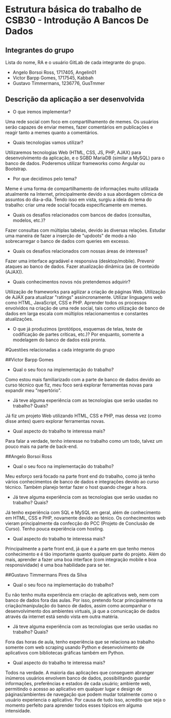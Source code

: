 # Estrutura básica do trabalho de CSB30 - Introdução A Bancos De Dados

## Integrantes do grupo

Lista do nome, RA e o usuário GitLab de cada integrante do grupo.

- Angelo Borsoi Ross, 1717405, Angelin01
- Victor Barpp Gomes, 1717545, Kabbah
- Gustavo Timmermans, 1236776, GusTmmer

## Descrição da aplicação a ser desenvolvida 

- O que iremos implementar?

Uma rede social com foco em compartilhamento de memes. Os usuários serão capazes de enviar memes, fazer comentários em publicações e reagir tanto a memes quanto a comentários.

- Quais tecnologias vamos utilizar?

Utilizaremos tecnologias Web (HTML, CSS, JS, PHP, AJAX) para desenvolvimento da aplicação, e o SGBD MariaDB (similar a MySQL) para o banco de dados. Poderemos utilizar frameworks como Angular ou Bootstrap.

- Por que decidimos pelo tema?

Meme é uma forma de compartilhamento de informações muito utilizada atualmente na Internet, principalmente devido a sua abordagem cômica de assuntos do dia-a-dia. Tendo isso em vista, surgiu a ideia do tema do trabalho: criar uma rede social focada especificamente em memes.

- Quais os desafios relacionados com bancos de dados (consultas, modelos, etc.)?

Fazer consultas com múltiplas tabelas, devido às diversas relações.
Estudar uma maneira de fazer a inserção de "updoots" de modo a não sobrecarregar o banco de dados com queries em excesso.

- Quais os desafios relacionados com nossas áreas de interesse?

Fazer uma interface agradável e responsiva (desktop/mobile).
Prevenir ataques ao banco de dados.
Fazer atualização dinâmica (as de conteúdo (AJAX)).

- Quais conhecimentos novos nós pretendemos adquirir?

Utilização de frameworks para agilizar a criação de páginas Web.
Utilização de AJAX para atualizar "ratings" assincronamente.
Utilizar linguagens web como HTML, JavaScript, CSS e PHP.
Aprender todos os processos envolvidos na criação de uma rede social, tais como utilização de banco de dados em larga escala com múltiplos relacionamentos e constantes atualizações.

- O que já produzimos (protótipos, esquemas de telas, teste de codificação de partes críticas, etc.)?
Por enquanto, somente a modelagem do banco de dados está pronta.

#Questões relacionadas a cada integrante do grupo

##Victor Barpp Gomes
- Qual o seu foco na implementação do trabalho?

Como estou mais familiarizado com a parte de banco de dados devido ao curso técnico que fiz, meu foco será explorar ferramentas novas para expandir meu "repertório".
- Já teve alguma experiência com as tecnologias que serão usadas no trabalho? Quais?

Já fiz um projeto Web utilizando HTML, CSS e PHP, mas dessa vez (como disse antes) quero explorar ferramentas novas.
- Qual aspecto do trabalho te interessa mais?

Para falar a verdade, tenho interesse no trabalho como um todo, talvez um pouco mais na parte de back-end.

##Angelo Borsoi Ross
- Qual o seu foco na implementação do trabalho?

Meu esforço será focado na parte front end do trabalho, como já tenho vários conhecimentos de banco de dados e integrações devido ao curso técnico. Também planejo tentar fazer o host quando chegar a hora.
- Já teve alguma experiência com as tecnologias que serão usadas no trabalho? Quais?

Já tenho experiência com SQL e MySQL em geral, além de conhecimento em HTML, CSS e PHP, novamente devido ao ténico. Os conhecimentos web vieram principalmente da confecção do PCC (Projeto de Conclusão de Curso). Tenho pouca experiência com hosting.
- Qual aspecto do trabalho te interessa mais?

Principalmente a parte front end, já que é a parte em que tenho menos conhecimento e é tão importante quanto qualquer parte do projeto. Além do mais, aprender a fazer uma boa interface (com integração mobile e boa responsividade) é uma boa habilidade para se ter.

##Gustavo Timmermans Pires da Silva
- Qual o seu foco na implementação do trabalho?

Eu não tenho muita experiência em criação de aplicativos web, nem com banco de dados fora das aulas. Por isso, pretendo focar principalmente na criação/manipulação do banco de dados, assim como acompanhar o desenvolvimento dos ambientes virtuais, já que a comunicação de dados através da internet está sendo vista em outra matéria.
- Já teve alguma experiência com as tecnologias que serão usadas no trabalho? Quais?

Fora das horas de aula, tenho experiência que se relaciona ao trabalho somente com web scraping usando Python e desenvolvimento de aplicativos com bibliotecas gráficas também em Python.
- Qual aspecto do trabalho te interessa mais?

Todos na verdade. A maioria das aplicações que conseguem abranger inúmeros usuários envolvem banco de dados, possibilitando guardar informações, preferências e estados de cada usuário; ambiente web, permitindo o acesso ao aplicativo em qualquer lugar e design de páginas/ambientes de navegação que podem mudar totalmente como o usuário experiencia o aplicativo. Por causa de tudo isso, acredito que seja o momento perfeito para aprender todos esses tópicos em alguma intensidade.

